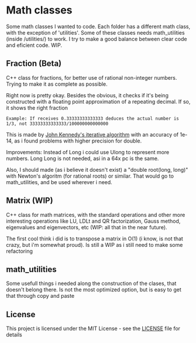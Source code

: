 # Math classes
Some math classes I wanted to code. Each folder has a different math class, with the exception of 'utilities'. Some of these classes needs math_utilities (inside /utilities/) to work. I try to make a good balance between clear code and eficient code. WIP.

## Fraction (Beta)

C++ class for fractions, for better use of rational non-integer numbers. Trying to make it as complete as possible.

Right now is pretty okay. Besides the obvious, it checks if it's being constructed with a floating point approximation of a repeating decimal. If so, it shows the right fraction

    Example: If receives 0.33333333333333 deduces the actual number is 1/3, not 33333333333333/100000000000000

This is made by [John Kennedy's iterative algorithm](https://sites.google.com/site/johnkennedyshome/home/downloadable-papers/dec2frac.pdf) with an accuracy of 1e-14, as i found problems with higher precision for double.

Improvements: Instead of Long i could use Ulong to represent more numbers. Long Long is not needed, asi in a 64x pc is the same.

Also, I should made (as i believe it doesn't exist) a "double root(long, long)" with Newton's algoritm (for rational roots) or similar.
	That would go to math_utilities, and be used wherever i need.

## Matrix (WIP)

C++ class for math matrices, with the standard operations and other more interesting operations like LU, LDLt and QR factorization, Gauss method, eigenvalues and eigenvectors, etc (WIP: all that in the near future).

The first cool think i did is to transpose a matrix in O(1) (i know, is not that crazy, but i'm somewhat proud). Is still a WIP as i still need to make some refactoring

## math_utilities

Some usefull things i needed along the construction of the clases, that doesn't belong there. Is not the most optimized option, but is easy to get that through copy and paste


## License

This project is licensed under the MIT License - see the [LICENSE](LICENSE) file for details